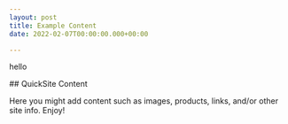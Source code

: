 ```yaml
---
layout: post
title: Example Content
date: 2022-02-07T00:00:00.000+00:00

---
```

<p class="mesage"> hello </p> 
## QuickSite Content

Here you might add content such as images, products, links, and/or other site info. Enjoy!